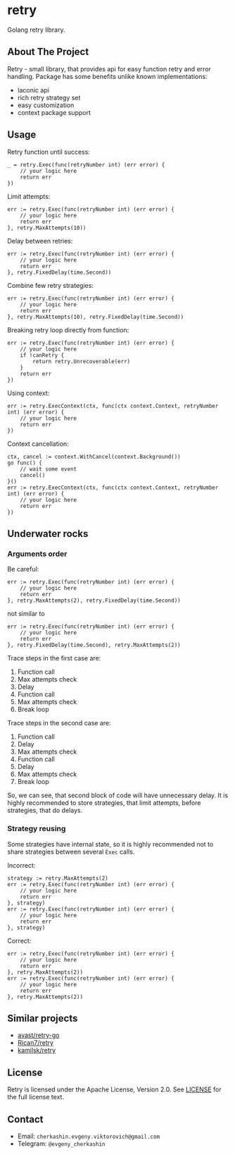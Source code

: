 # retry

Golang retry library.

## About The Project

Retry - small library, that provides api for easy function retry and error handling.
Package has some benefits unlike known implementations:

- laconic api
- rich retry strategy set
- easy customization
- context package support

## Usage

Retry function until success:

```
_ = retry.Exec(func(retryNumber int) (err error) {
    // your logic here
    return err
})
```

Limit attempts:

```
err := retry.Exec(func(retryNumber int) (err error) {
    // your logic here
    return err
}, retry.MaxAttempts(10))
```

Delay between retries:

```
err := retry.Exec(func(retryNumber int) (err error) {
    // your logic here
    return err
}, retry.FixedDelay(time.Second))
```

Combine few retry strategies:

```
err := retry.Exec(func(retryNumber int) (err error) {
    // your logic here
    return err
}, retry.MaxAttempts(10), retry.FixedDelay(time.Second))
```

Breaking retry loop directly from function:

```
err := retry.Exec(func(retryNumber int) (err error) {
    // your logic here
    if !canRetry {
        return retry.Unrecoverable(err)
    }
    return err
})
```

Using context:

```
err := retry.ExecContext(ctx, func(ctx context.Context, retryNumber int) (err error) {
    // your logic here
    return err
})
```

Context cancellation:

```
ctx, cancel := context.WithCancel(context.Background())
go func() {
    // wait some event
    cancel()
}()
err := retry.ExecContext(ctx, func(ctx context.Context, retryNumber int) (err error) {
    // your logic here
    return err
})
```

## Underwater rocks

### Arguments order

Be careful:

```
err := retry.Exec(func(retryNumber int) (err error) {
    // your logic here
    return err
}, retry.MaxAttempts(2), retry.FixedDelay(time.Second))
```

not similar to

```
err := retry.Exec(func(retryNumber int) (err error) {
    // your logic here
    return err
}, retry.FixedDelay(time.Second), retry.MaxAttempts(2))
```

Trace steps in the first case are:

1. Function call
2. Max attempts check
3. Delay
4. Function call
5. Max attempts check
6. Break loop

Trace steps in the second case are:

1. Function call
2. Delay
3. Max attempts check
4. Function call
5. Delay
6. Max attempts check
7. Break loop

So, we can see, that second block of code will have unnecessary delay.
It is highly recommended to store strategies, that limit attempts, before strategies, that do delays.

### Strategy reusing

Some strategies have internal state, so it is highly recommended not to share strategies between several `Exec` calls.

Incorrect:

```
strategy := retry.MaxAttempts(2)
err := retry.Exec(func(retryNumber int) (err error) {
    // your logic here
    return err
}, strategy)
err := retry.Exec(func(retryNumber int) (err error) {
    // your logic here
    return err
}, strategy)
```

Correct:

```
err := retry.Exec(func(retryNumber int) (err error) {
    // your logic here
    return err
}, retry.MaxAttempts(2))
err := retry.Exec(func(retryNumber int) (err error) {
    // your logic here
    return err
}, retry.MaxAttempts(2))
```

## Similar projects

- [avast/retry-go](https://github.com/avast/retry-go)
- [Rican7/retry](https://github.com/Rican7/retry)
- [kamilsk/retry](https://github.com/kamilsk/retry)

## License

Retry is licensed under the Apache License, Version 2.0. See [LICENSE](./LICENCE.md)
for the full license text.

## Contact

- Email: `cherkashin.evgeny.viktorovich@gmail.com`
- Telegram: `@evgeny_cherkashin`